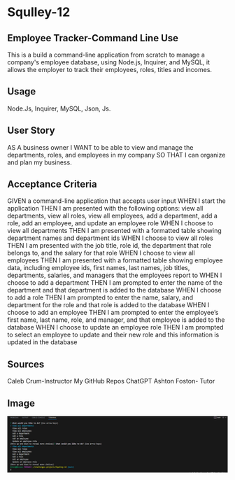 # Squlley-12

## Employee Tracker-Command Line Use

 This is a build a command-line application from scratch to manage a company's employee database, using Node.js, Inquirer, and MySQL, it allows the employer to track their employees, roles, titles and incomes. 

 ## Usage

 Node.Js, Inquirer, MySQL, Json, Js.

 ## User Story

AS A business owner
I WANT to be able to view and manage the departments, roles, and employees in my company
SO THAT I can organize and plan my business.

## Acceptance Criteria

GIVEN a command-line application that accepts user input
WHEN I start the application
THEN I am presented with the following options: view all departments, view all roles, view all employees, add a department, add a role, add an employee, and update an employee role
WHEN I choose to view all departments
THEN I am presented with a formatted table showing department names and department ids
WHEN I choose to view all roles
THEN I am presented with the job title, role id, the department that role belongs to, and the salary for that role
WHEN I choose to view all employees
THEN I am presented with a formatted table showing employee data, including employee ids, first names, last names, job titles, departments, salaries, and managers that the employees report to
WHEN I choose to add a department
THEN I am prompted to enter the name of the department and that department is added to the database
WHEN I choose to add a role
THEN I am prompted to enter the name, salary, and department for the role and that role is added to the database
WHEN I choose to add an employee
THEN I am prompted to enter the employee’s first name, last name, role, and manager, and that employee is added to the database
WHEN I choose to update an employee role
THEN I am prompted to select an employee to update and their new role and this information is updated in the database

## Sources

Caleb Crum-Instructor
My GitHub Repos
ChatGPT
Ashton Foston- Tutor

## Image

![Alt text](image.png)
